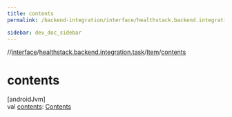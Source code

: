 ```yaml
---
title: contents
permalink: /backend-integration/interface/healthstack.backend.integration.task/-item/contents.html

sidebar: dev_doc_sidebar
---
```

//[interface](../../../index.html)/[healthstack.backend.integration.task](../index.html)/[Item](index.html)/[contents](contents.html)



# contents



[androidJvm]\
val [contents](contents.html): [Contents](../-contents/index.html)




